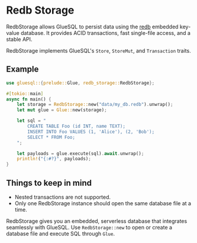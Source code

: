 # Redb Storage

RedbStorage allows GlueSQL to persist data using the [redb](https://github.com/cberner/redb) embedded key-value database. It provides ACID transactions, fast single-file access, and a stable API.

RedbStorage implements GlueSQL's `Store`, `StoreMut`, and `Transaction` traits.
## Example

```rust
use gluesql::{prelude::Glue, redb_storage::RedbStorage};

#[tokio::main]
async fn main() {
    let storage = RedbStorage::new("data/my_db.redb").unwrap();
    let mut glue = Glue::new(storage);

    let sql = "
        CREATE TABLE Foo (id INT, name TEXT);
        INSERT INTO Foo VALUES (1, 'Alice'), (2, 'Bob');
        SELECT * FROM Foo;
    ";

    let payloads = glue.execute(sql).await.unwrap();
    println!("{:#?}", payloads);
}
```

## Things to keep in mind

- Nested transactions are not supported.
- Only one RedbStorage instance should open the same database file at a time.

RedbStorage gives you an embedded, serverless database that integrates seamlessly with GlueSQL. Use `RedbStorage::new` to open or create a database file and execute SQL through `Glue`.
